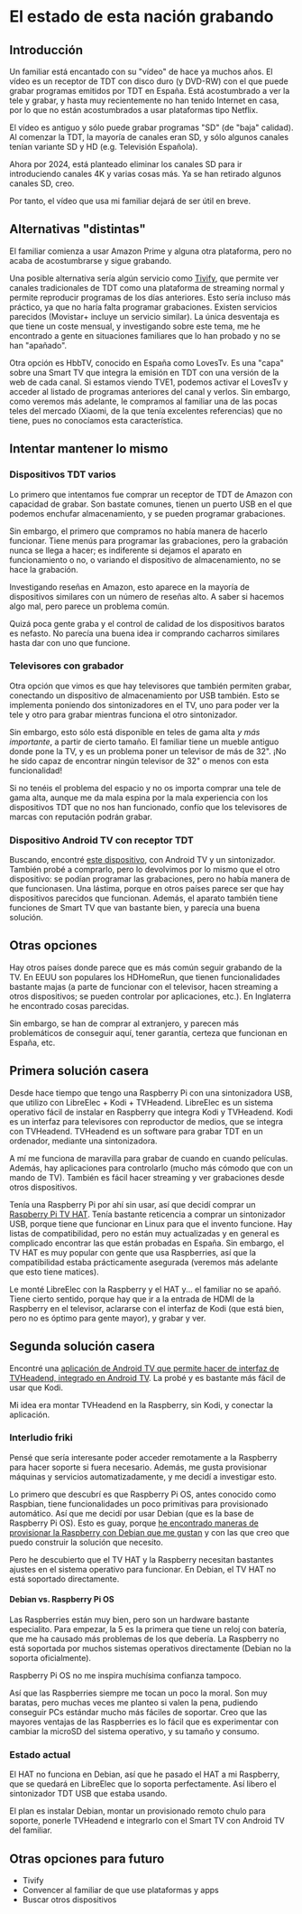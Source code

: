# El estado de esta nación grabando

## Introducción

Un familiar está encantado con su "vídeo" de hace ya muchos años.
El vídeo es un receptor de TDT con disco duro (y DVD-RW) con el que puede grabar programas emitidos por TDT en España.
Está acostumbrado a ver la tele y grabar, y hasta muy recientemente no han tenido Internet en casa, por lo que no están acostumbrados a usar plataformas tipo Netflix.

El vídeo es antiguo y sólo puede grabar programas "SD" (de "baja" calidad).
Al comenzar la TDT, la mayoría de canales eran SD, y sólo algunos canales tenían variante SD y HD (e.g. Televisión Española).

Ahora por 2024, está planteado eliminar los canales SD para ir introduciendo canales 4K y varias cosas más.
Ya se han retirado algunos canales SD, creo.

Por tanto, el vídeo que usa mi familiar dejará de ser útil en breve.

## Alternativas "distintas"

El familiar comienza a usar Amazon Prime y alguna otra plataforma, pero no acaba de acostumbrarse y sigue grabando.

Una posible alternativa sería algún servicio como [Tivify](https://www.tivify.tv/), que permite ver canales tradicionales de TDT como una plataforma de streaming normal y permite reproducir programas de los días anteriores.
Esto sería incluso más práctico, ya que no haría falta programar grabaciones.
Existen servicios parecidos (Movistar+ incluye un servicio similar).
La única desventaja es que tiene un coste mensual, y investigando sobre este tema, me he encontrado a gente en situaciones familiares que lo han probado y no se han "apañado".

Otra opción es HbbTV, conocido en España como LovesTv.
Es una "capa" sobre una Smart TV que integra la emisión en TDT con una versión de la web de cada canal.
Si estamos viendo TVE1, podemos activar el LovesTv y acceder al listado de programas anteriores del canal y verlos.
Sin embargo, como veremos más adelante, le compramos al familiar una de las pocas teles del mercado (Xiaomi, de la que tenía excelentes referencias) que no tiene, pues no conocíamos esta característica.

## Intentar mantener lo mismo

### Dispositivos TDT varios

Lo primero que intentamos fue comprar un receptor de TDT de Amazon con capacidad de grabar.
Son bastate comunes, tienen un puerto USB en el que podemos enchufar almacenamiento, y se pueden programar grabaciones.

Sin embargo, el primero que compramos no había manera de hacerlo funcionar.
Tiene menús para programar las grabaciones, pero la grabación nunca se llega a hacer; es indiferente si dejamos el aparato en funcionamiento o no, o variando el dispositivo de almacenamiento, no se hace la grabación.

Investigando reseñas en Amazon, esto aparece en la mayoría de dispositivos similares con un número de reseñas alto.
A saber si hacemos algo mal, pero parece un problema común.

Quizá poca gente graba y el control de calidad de los dispositivos baratos es nefasto.
No parecía una buena idea ir comprando cacharros similares hasta dar con uno que funcione.

### Televisores con grabador

Otra opción que vimos es que hay televisores que también permiten grabar, conectando un dispositivo de almacenamiento por USB también.
Esto se implementa poniendo dos sintonizadores en el TV, uno para poder ver la tele y otro para grabar mientras funciona el otro sintonizador.

Sin embargo, esto sólo está disponible en teles de gama alta *y más importante*, a partir de cierto tamaño.
El familiar tiene un mueble antiguo donde pone la TV, y es un problema poner un televisor de más de 32".
¡No he sido capaz de encontrar ningún televisor de 32" o menos con esta funcionalidad!

Si no tenéis el problema del espacio y no os importa comprar una tele de gama alta, aunque me da mala espina por la mala experiencia con los dispositivos TDT que no nos han funcionado, confío que los televisores de marcas con reputación podrán grabar.

### Dispositivo Android TV con receptor TDT

Buscando, encontré [este dispositivo](https://weareyouin.com/es-es/p/you-box-tdt), con Android TV y un sintonizador.
También probé a comprarlo, pero lo devolvimos por lo mismo que el otro dispositivo: se podían programar las grabaciones, pero no había manera de que funcionasen.
Una lástima, porque en otros países parece ser que hay dispositivos parecidos que funcionan.
Además, el aparato también tiene funciones de Smart TV que van bastante bien, y parecía una buena solución.

## Otras opciones

Hay otros países donde parece que es más común seguir grabando de la TV.
En EEUU son populares los HDHomeRun, que tienen funcionalidades bastante majas (a parte de funcionar con el televisor, hacen streaming a otros dispositivos; se pueden controlar por aplicaciones, etc.).
En Inglaterra he encontrado cosas parecidas.

Sin embargo, se han de comprar al extranjero, y parecen más problemáticos de conseguir aquí, tener garantía, certeza que funcionan en España, etc.

## Primera solución casera

Desde hace tiempo que tengo una Raspberry Pi con una sintonizadora USB, que utilizo con LibreElec + Kodi + TVHeadend.
LibreElec es un sistema operativo fácil de instalar en Raspberry que integra Kodi y TVHeadend.
Kodi es un interfaz para televisores con reproductor de medios, que se integra con TVHeadend.
TVHeadend es un software para grabar TDT en un ordenador, mediante una sintonizadora.

A mí me funciona de maravilla para grabar de cuando en cuando películas.
Además, hay aplicaciones para controlarlo (mucho más cómodo que con un mando de TV).
También es fácil hacer streaming y ver grabaciones desde otros dispositivos.

Tenía una Raspberry Pi por ahí sin usar, así que decidí comprar un [Raspberry Pi TV HAT](https://www.raspberrypi.com/products/raspberry-pi-tv-hat/).
Tenía bastante reticencia a comprar un sintonizador USB, porque tiene que funcionar en Linux para que el invento funcione.
Hay listas de compatibilidad, pero no están muy actualizadas y en general es complicado encontrar las que están probadas en España.
Sin embargo, el TV HAT es muy popular con gente que usa Raspberries, así que la compatibilidad estaba prácticamente asegurada (veremos más adelante que esto tiene matices).

Le monté LibreElec con la Raspberry y el HAT y... el familiar no se apañó.
Tiene cierto sentido, porque hay que ir a la entrada de HDMI de la Raspberry en el televisor, aclararse con el interfaz de Kodi (que está bien, pero no es óptimo para gente mayor), y grabar y ver.

## Segunda solución casera

Encontré una [aplicación de Android TV que permite hacer de interfaz de TVHeadend, integrado en Android TV](https://dreamepg.de/index.php/en/apps/tvheadend/playertv).
La probé y es bastante más fácil de usar que Kodi.

Mi idea era montar TVHeadend en la Raspberry, sin Kodi, y conectar la aplicación.

### Interludio friki

Pensé que sería interesante poder acceder remotamente a la Raspberry para hacer soporte si fuera necesario.
Además, me gusta provisionar máquinas y servicios automatizadamente, y me decidí a investigar esto.

Lo primero que descubrí es que Raspberry Pi OS, antes conocido como Raspbian, tiene funcionalidades un poco primitivas para provisionado automático.
Así que me decidí por usar Debian (que es la base de Raspberry Pi OS).
Esto es guay, porque [he encontrado maneras de provisionar la Raspberry con Debian que me gustan](https://github.com/alexpdp7/raspberry-pi-headless-provision) y con las que creo que puedo construir la solución que necesito.

Pero he descubierto que el TV HAT y la Raspberry necesitan bastantes ajustes en el sistema operativo para funcionar.
En Debian, el TV HAT no está soportado directamente.

#### Debian vs. Raspberry Pi OS

Las Raspberries están muy bien, pero son un hardware bastante especialito.
Para empezar, la 5 es la primera que tiene un reloj con batería, que me ha causado más problemas de los que debería.
La Raspberry no está soportada por muchos sistemas operativos directamente (Debian no la soporta oficialmente).

Raspberry Pi OS no me inspira muchísima confianza tampoco.

Así que las Raspberries siempre me tocan un poco la moral.
Son muy baratas, pero muchas veces me planteo si valen la pena, pudiendo conseguir PCs estándar mucho más fáciles de soportar.
Creo que las mayores ventajas de las Raspberries es lo fácil que es experimentar con cambiar la microSD del sistema operativo, y su tamaño y consumo.

### Estado actual

El HAT no funciona en Debian, así que he pasado el HAT a mi Raspberry, que se quedará en LibreElec que lo soporta perfectamente.
Así libero el sintonizador TDT USB que estaba usando.

El plan es instalar Debian, montar un provisionado remoto chulo para soporte, ponerle TVHeadend e integrarlo con el Smart TV con Android TV del familiar.

## Otras opciones para futuro

* Tivify
* Convencer al familiar de que use plataformas y apps
* Buscar otros dispositivos
